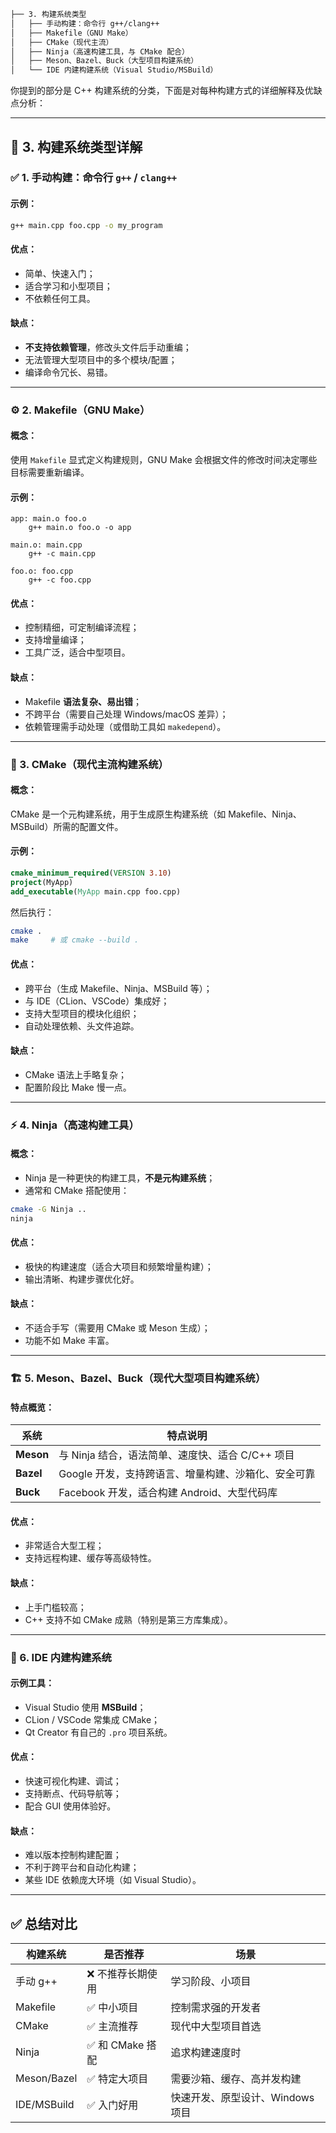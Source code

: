 ```txt
├── 3. 构建系统类型
│   ├── 手动构建：命令行 g++/clang++
│   ├── Makefile（GNU Make）
│   ├── CMake（现代主流）
│   ├── Ninja（高速构建工具，与 CMake 配合）
│   ├── Meson、Bazel、Buck（大型项目构建系统）
│   └── IDE 内建构建系统（Visual Studio/MSBuild）
```

你提到的部分是 C++ 构建系统的分类，下面是对每种构建方式的详细解释及优缺点分析：

---

## 🔧 3. 构建系统类型详解

### ✅ 1. **手动构建：命令行 `g++` / `clang++`**

#### 示例：

```bash
g++ main.cpp foo.cpp -o my_program
```

#### 优点：

* 简单、快速入门；
* 适合学习和小型项目；
* 不依赖任何工具。

#### 缺点：

* **不支持依赖管理**，修改头文件后手动重编；
* 无法管理大型项目中的多个模块/配置；
* 编译命令冗长、易错。

---

### ⚙️ 2. **Makefile（GNU Make）**

#### 概念：

使用 `Makefile` 显式定义构建规则，GNU Make 会根据文件的修改时间决定哪些目标需要重新编译。

#### 示例：

```make
app: main.o foo.o
	g++ main.o foo.o -o app

main.o: main.cpp
	g++ -c main.cpp

foo.o: foo.cpp
	g++ -c foo.cpp
```

#### 优点：

* 控制精细，可定制编译流程；
* 支持增量编译；
* 工具广泛，适合中型项目。

#### 缺点：

* Makefile **语法复杂、易出错**；
* 不跨平台（需要自己处理 Windows/macOS 差异）；
* 依赖管理需手动处理（或借助工具如 `makedepend`）。

---

### 🧱 3. **CMake（现代主流构建系统）**

#### 概念：

CMake 是一个元构建系统，用于生成原生构建系统（如 Makefile、Ninja、MSBuild）所需的配置文件。

#### 示例：

```cmake
cmake_minimum_required(VERSION 3.10)
project(MyApp)
add_executable(MyApp main.cpp foo.cpp)
```

然后执行：

```bash
cmake .
make     # 或 cmake --build .
```

#### 优点：

* 跨平台（生成 Makefile、Ninja、MSBuild 等）；
* 与 IDE（CLion、VSCode）集成好；
* 支持大型项目的模块化组织；
* 自动处理依赖、头文件追踪。

#### 缺点：

* CMake 语法上手略复杂；
* 配置阶段比 Make 慢一点。

---

### ⚡ 4. **Ninja（高速构建工具）**

#### 概念：

* Ninja 是一种更快的构建工具，**不是元构建系统**；
* 通常和 CMake 搭配使用：

```bash
cmake -G Ninja ..
ninja
```

#### 优点：

* 极快的构建速度（适合大项目和频繁增量构建）；
* 输出清晰、构建步骤优化好。

#### 缺点：

* 不适合手写（需要用 CMake 或 Meson 生成）；
* 功能不如 Make 丰富。

---

### 🏗 5. **Meson、Bazel、Buck（现代大型项目构建系统）**

#### 特点概览：

| 系统        | 特点说明                            |
| --------- | ------------------------------- |
| **Meson** | 与 Ninja 结合，语法简单、速度快、适合 C/C++ 项目 |
| **Bazel** | Google 开发，支持跨语言、增量构建、沙箱化、安全可靠   |
| **Buck**  | Facebook 开发，适合构建 Android、大型代码库  |

#### 优点：

* 非常适合大型工程；
* 支持远程构建、缓存等高级特性。

#### 缺点：

* 上手门槛较高；
* C++ 支持不如 CMake 成熟（特别是第三方库集成）。

---

### 🧰 6. **IDE 内建构建系统**

#### 示例工具：

* Visual Studio 使用 **MSBuild**；
* CLion / VSCode 常集成 CMake；
* Qt Creator 有自己的 `.pro` 项目系统。

#### 优点：

* 快速可视化构建、调试；
* 支持断点、代码导航等；
* 配合 GUI 使用体验好。

#### 缺点：

* 难以版本控制构建配置；
* 不利于跨平台和自动化构建；
* 某些 IDE 依赖庞大环境（如 Visual Studio）。

---

## ✅ 总结对比

| 构建系统        | 是否推荐         | 场景                   |
| ----------- | ------------ | -------------------- |
| 手动 g++      | ❌ 不推荐长期使用    | 学习阶段、小项目             |
| Makefile    | ✅ 中小项目       | 控制需求强的开发者            |
| CMake       | ✅ 主流推荐       | 现代中大型项目首选            |
| Ninja       | ✅ 和 CMake 搭配 | 追求构建速度时              |
| Meson/Bazel | ✅ 特定大项目      | 需要沙箱、缓存、高并发构建        |
| IDE/MSBuild | ✅ 入门好用       | 快速开发、原型设计、Windows 项目 |

